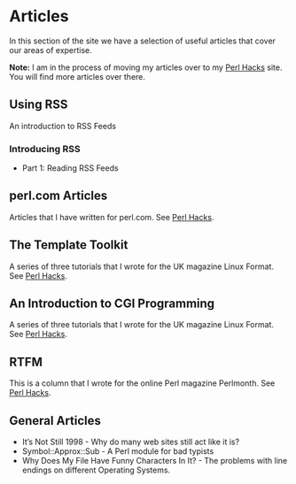 # Articles

In this section of the site we have a selection of useful articles that
cover our areas of expertise.

**Note:** I am in the process of moving my articles over to my
[Perl Hacks](https://perlhacks.com/) site. You will find more articles over
there.

## Using RSS

An introduction to RSS Feeds

### Introducing RSS

* Part 1: Reading RSS Feeds

## perl.com Articles

Articles that I have written for perl.com. See
[Perl Hacks](https://perlhacks.com/articles/perl-com/).

## The Template Toolkit

A series of three tutorials that I wrote for the UK magazine Linux Format.
See [Perl Hacks](https://perlhacks.com/articles/template-toolkit/).

## An Introduction to CGI Programming

A series of three tutorials that I wrote for the UK magazine Linux Format.
See [Perl Hacks](https://perlhacks.com/articles/cgi-programming/).

## RTFM

This is a column that I wrote for the online Perl magazine Perlmonth.
See [Perl Hacks](https://perlhacks.com/articles/rtfm/).

## General Articles

* It’s Not Still 1998 - Why do many web sites still act like it is?
* Symbol::Approx::Sub - A Perl module for bad typists
* Why Does My File Have Funny Characters In It? - The problems with line endings on different Operating Systems.
